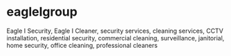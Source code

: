 # eagleIgroup
Eagle I Security, Eagle I Cleaner, security services, cleaning services, CCTV installation,      residential security, commercial cleaning, surveillance, janitorial, home security, office cleaning, professional cleaners
